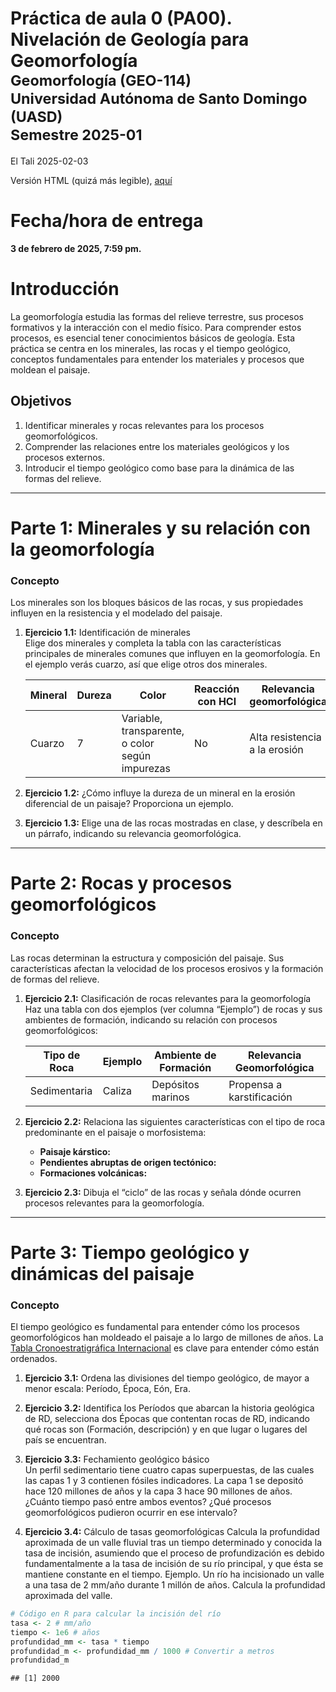 Práctica de aula 0 (PA00). Nivelación de Geología para
Geomorfología<small><br>Geomorfología (GEO-114)<br>Universidad Autónoma
de Santo Domingo (UASD)<br>Semestre 2025-01</small>
================
El Tali
2025-02-03

Versión HTML (quizá más legible),
[aquí](https://geomorfologia-master.github.io/nivelacion-de-geologia-para-geomorfologia/README.html)

# Fecha/hora de entrega

**3 de febrero de 2025, 7:59 pm.**

# Introducción

La geomorfología estudia las formas del relieve terrestre, sus procesos
formativos y la interacción con el medio físico. Para comprender estos
procesos, es esencial tener conocimientos básicos de geología. Esta
práctica se centra en los minerales, las rocas y el tiempo geológico,
conceptos fundamentales para entender los materiales y procesos que
moldean el paisaje.

## Objetivos

1.  Identificar minerales y rocas relevantes para los procesos
    geomorfológicos.
2.  Comprender las relaciones entre los materiales geológicos y los
    procesos externos.
3.  Introducir el tiempo geológico como base para la dinámica de las
    formas del relieve.

------------------------------------------------------------------------

# Parte 1: Minerales y su relación con la geomorfología

### Concepto

Los minerales son los bloques básicos de las rocas, y sus propiedades
influyen en la resistencia y el modelado del paisaje.

1.  **Ejercicio 1.1:** Identificación de minerales  
    Elige dos minerales y completa la tabla con las características
    principales de minerales comunes que influyen en la geomorfología.
    En el ejemplo verás cuarzo, así que elige otros dos minerales.

    | Mineral | Dureza | Color                                           | Reacción con HCl | Relevancia geomorfológica     |
    |---------|--------|-------------------------------------------------|------------------|-------------------------------|
    | Cuarzo  | 7      | Variable, transparente, o color según impurezas | No               | Alta resistencia a la erosión |

2.  **Ejercicio 1.2:** ¿Cómo influye la dureza de un mineral en la
    erosión diferencial de un paisaje? Proporciona un ejemplo.

3.  **Ejercicio 1.3:** Elige una de las rocas mostradas en clase, y
    descríbela en un párrafo, indicando su relevancia geomorfológica.

------------------------------------------------------------------------

# Parte 2: Rocas y procesos geomorfológicos

### Concepto

Las rocas determinan la estructura y composición del paisaje. Sus
características afectan la velocidad de los procesos erosivos y la
formación de formas del relieve.

1.  **Ejercicio 2.1:** Clasificación de rocas relevantes para la
    geomorfología  
    Haz una tabla con dos ejemplos (ver columna “Ejemplo”) de rocas y
    sus ambientes de formación, indicando su relación con procesos
    geomorfológicos:

    | Tipo de Roca | Ejemplo | Ambiente de Formación | Relevancia Geomorfológica |
    |--------------|---------|-----------------------|---------------------------|
    | Sedimentaria | Caliza  | Depósitos marinos     | Propensa a karstificación |

2.  **Ejercicio 2.2:** Relaciona las siguientes características con el
    tipo de roca predominante en el paisaje o morfosistema:

    - **Paisaje kárstico:**
    - **Pendientes abruptas de origen tectónico:**
    - **Formaciones volcánicas:**

3.  **Ejercicio 2.3:** Dibuja el “ciclo” de las rocas y señala dónde
    ocurren procesos relevantes para la geomorfología.

------------------------------------------------------------------------

# Parte 3: Tiempo geológico y dinámicas del paisaje

### Concepto

El tiempo geológico es fundamental para entender cómo los procesos
geomorfológicos han moldeado el paisaje a lo largo de millones de años.
La [Tabla Cronoestratigráfica
Internacional](https://stratigraphy.org/ICSchart/ChronostratChart2022-02SpanishAmer.pdf)
es clave para entender cómo están ordenados.

1.  **Ejercicio 3.1:** Ordena las divisiones del tiempo geológico, de
    mayor a menor escala: Período, Época, Eón, Era.

2.  **Ejercicio 3.2:** Identifica los Períodos que abarcan la historia
    geológica de RD, selecciona dos Épocas que contentan rocas de RD,
    indicando qué rocas son (Formación, descripción) y en que lugar o
    lugares del país se encuentran.

3.  **Ejercicio 3.3:** Fechamiento geológico básico  
    Un perfil sedimentario tiene cuatro capas superpuestas, de las
    cuales las capas 1 y 3 contienen fósiles indicadores. La capa 1 se
    depositó hace 120 millones de años y la capa 3 hace 90 millones de
    años. ¿Cuánto tiempo pasó entre ambos eventos? ¿Qué procesos
    geomorfológicos pudieron ocurrir en ese intervalo?

4.  **Ejercicio 3.4:** Cálculo de tasas geomorfológicas Calcula la
    profundidad aproximada de un valle fluvial tras un tiempo
    determinado y conocida la tasa de incisión, asumiendo que el proceso
    de profundización es debido fundamentalmente a la tasa de incisión
    de su río principal, y que ésta se mantiene constante en el tiempo.
    Ejemplo. Un río ha incisionado un valle a una tasa de 2 mm/año
    durante 1 millón de años. Calcula la profundidad aproximada del
    valle.

``` r
# Código en R para calcular la incisión del río
tasa <- 2 # mm/año
tiempo <- 1e6 # años
profundidad_mm <- tasa * tiempo
profundidad_m <- profundidad_mm / 1000 # Convertir a metros
profundidad_m
```

    ## [1] 2000
